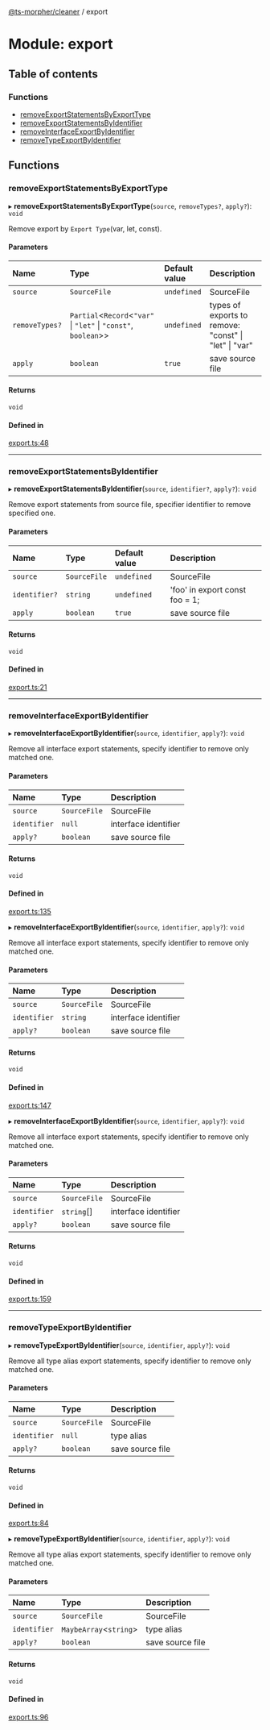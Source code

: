 [@ts-morpher/cleaner](../README.md) / export

# Module: export

## Table of contents

### Functions

- [removeExportStatementsByExportType](export.md#removeexportstatementsbyexporttype)
- [removeExportStatementsByIdentifier](export.md#removeexportstatementsbyidentifier)
- [removeInterfaceExportByIdentifier](export.md#removeinterfaceexportbyidentifier)
- [removeTypeExportByIdentifier](export.md#removetypeexportbyidentifier)

## Functions

### removeExportStatementsByExportType

▸ **removeExportStatementsByExportType**(`source`, `removeTypes?`, `apply?`): `void`

Remove export by `Export Type`(var, let, const).

#### Parameters

| Name | Type | Default value | Description |
| :------ | :------ | :------ | :------ |
| `source` | `SourceFile` | `undefined` | SourceFile |
| `removeTypes?` | `Partial`<`Record`<``"var"`` \| ``"let"`` \| ``"const"``, `boolean`\>\> | `undefined` | types of exports to remove: "const" \| "let" \| "var" |
| `apply` | `boolean` | `true` | save source file |

#### Returns

`void`

#### Defined in

[export.ts:48](https://github.com/linbudu599/morpher/blob/2a43a9a/packages/cleaner/src/export.ts#L48)

___

### removeExportStatementsByIdentifier

▸ **removeExportStatementsByIdentifier**(`source`, `identifier?`, `apply?`): `void`

Remove export statements from source file, specifier identifier to remove specified one.

#### Parameters

| Name | Type | Default value | Description |
| :------ | :------ | :------ | :------ |
| `source` | `SourceFile` | `undefined` | SourceFile |
| `identifier?` | `string` | `undefined` | 'foo' in export const foo = 1; |
| `apply` | `boolean` | `true` | save source file |

#### Returns

`void`

#### Defined in

[export.ts:21](https://github.com/linbudu599/morpher/blob/2a43a9a/packages/cleaner/src/export.ts#L21)

___

### removeInterfaceExportByIdentifier

▸ **removeInterfaceExportByIdentifier**(`source`, `identifier`, `apply?`): `void`

Remove all interface export statements, specify identifier to remove only matched one.

#### Parameters

| Name | Type | Description |
| :------ | :------ | :------ |
| `source` | `SourceFile` | SourceFile |
| `identifier` | ``null`` | interface identifier |
| `apply?` | `boolean` | save source file |

#### Returns

`void`

#### Defined in

[export.ts:135](https://github.com/linbudu599/morpher/blob/2a43a9a/packages/cleaner/src/export.ts#L135)

▸ **removeInterfaceExportByIdentifier**(`source`, `identifier`, `apply?`): `void`

Remove all interface export statements, specify identifier to remove only matched one.

#### Parameters

| Name | Type | Description |
| :------ | :------ | :------ |
| `source` | `SourceFile` | SourceFile |
| `identifier` | `string` | interface identifier |
| `apply?` | `boolean` | save source file |

#### Returns

`void`

#### Defined in

[export.ts:147](https://github.com/linbudu599/morpher/blob/2a43a9a/packages/cleaner/src/export.ts#L147)

▸ **removeInterfaceExportByIdentifier**(`source`, `identifier`, `apply?`): `void`

Remove all interface export statements, specify identifier to remove only matched one.

#### Parameters

| Name | Type | Description |
| :------ | :------ | :------ |
| `source` | `SourceFile` | SourceFile |
| `identifier` | `string`[] | interface identifier |
| `apply?` | `boolean` | save source file |

#### Returns

`void`

#### Defined in

[export.ts:159](https://github.com/linbudu599/morpher/blob/2a43a9a/packages/cleaner/src/export.ts#L159)

___

### removeTypeExportByIdentifier

▸ **removeTypeExportByIdentifier**(`source`, `identifier`, `apply?`): `void`

Remove all type alias export statements, specify identifier to remove only matched one.

#### Parameters

| Name | Type | Description |
| :------ | :------ | :------ |
| `source` | `SourceFile` | SourceFile |
| `identifier` | ``null`` | type alias |
| `apply?` | `boolean` | save source file |

#### Returns

`void`

#### Defined in

[export.ts:84](https://github.com/linbudu599/morpher/blob/2a43a9a/packages/cleaner/src/export.ts#L84)

▸ **removeTypeExportByIdentifier**(`source`, `identifier`, `apply?`): `void`

Remove all type alias export statements, specify identifier to remove only matched one.

#### Parameters

| Name | Type | Description |
| :------ | :------ | :------ |
| `source` | `SourceFile` | SourceFile |
| `identifier` | `MaybeArray`<`string`\> | type alias |
| `apply?` | `boolean` | save source file |

#### Returns

`void`

#### Defined in

[export.ts:96](https://github.com/linbudu599/morpher/blob/2a43a9a/packages/cleaner/src/export.ts#L96)
